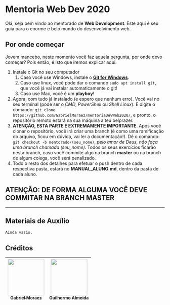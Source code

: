 # Mentoria Web Dev 2020

Olá, seja bem vindo ao mentorado de **Web Development**.
Este aqui é seu guia para o enorme e belo mundo do desenvolvimento web.

## Por onde começar

Jovem mancebo, neste momento você faz aquela pergunta, por onde devo começar? Pois então, é isto que iremos explicar aqui.

1. Instale o Git no seu computador
    1. Caso você use Windows, instale o **[Git for Windows](https://gitforwindows.org/)**.
    2. Caso use linux, você pode dar o comando `sudo apt install git`, que você já vai instalar automaticamente o git!
    3. Caso use Mac, você é um **playboy**!
2. Agora, com tudo já instalado (e espero que nenhum erro). Você vai no seu terminal (pode ser o *CMD*, *PowerShell* ou *Shell Linux*). E digite o comando: `git clone https://github.com/GabrielMoraez/mentoriaDevWeb2020/`, e pronto, o repositório remoto estará na sua máquina a teu belprazer.
3. **ATENÇÃO, ESTA PARTE É EXTREMAMENTE IMPORTANTE**. Após você clonar o repositório, você irá criar uma branch (é como uma ramificação do arquivo, ficou em dúvida, vai ler a documentação!). Dê o comando: `git checkout -b mentorado/(seu_nome)`, *pelo amor de Deus, não faça uma branch chamada (seu_nome)*. Todos os seus exercícios ficarão nesta branch, caso você commite algo na branch **master** ou na branch de algum colega, você será penalizado.
4. Todo o resto dos detalhes para efetuar o push dentro de cada respectiva pasta, estará no **MANUAL_ALUNO.md**, dentro da pasta de cada aluno.

## ATENÇÃO: DE FORMA ALGUMA VOCÊ DEVE COMMITAR NA BRANCH MASTER

----------

## Materiais de Auxílio

```
Ainda vazio.
```

## Créditos

|[<img src="https://avatars3.githubusercontent.com/u/17075661?s=460&v=4" width=115><br><sub>Gabriel Moraez</sub>](https://github.com/gabrielmoraez)| [<img src="https://avatars0.githubusercontent.com/u/47952043?s=460&v=4" width=115><br><sub>Guilherme Almeida</sub>](https://github.com/guiananias)|
|---|---|
